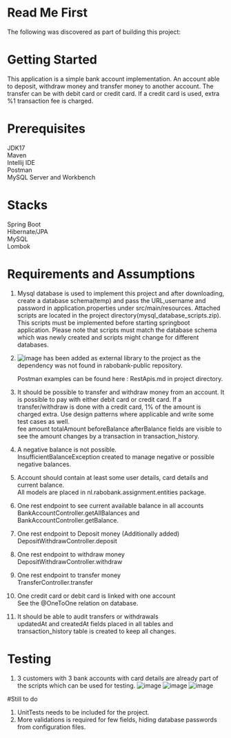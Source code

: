 # Read Me First
The following was discovered as part of building this project:

# Getting Started

This application is a simple bank account implementation. An account able to deposit, withdraw money and transfer money to another account. The transfer can be with debit card or credit card. If a credit card is used, extra %1 transaction fee is charged.

# Prerequisites
JDK17  
Maven  
Intellij IDE  
Postman  
MySQL Server and Workbench  

# Stacks
Spring Boot  
Hibernate/JPA  
MySQL  
Lombok  
  
# Requirements and Assumptions

1. Mysql database is used to implement this project and after downloading, create a database schema(temp) and pass the URL,username and password in application.properties under src/main/resources. Attached scripts are located in the project directory(mysql_database_scripts.zip). This scripts must be implemented before starting springboot application.
   Please note that scripts must match the database schema which was newly created and scripts might change for different databases.
2. ![image](https://github.com/VeerajKolli/BankAccount/assets/79200457/2d1e2e1b-b79f-4257-b25c-52cd30e070cb) has been added as external library to the project as the dependency was not found in rabobank-public repository.

    Postman examples can be found here : RestApis.md in project directory.  
3. It should be possible to transfer and withdraw money from an account. It is possible to pay with either debit card or credit card. If a transfer/withdraw is done with a credit card, 1% of the amount is charged extra. Use design patterns where applicable and write some test cases as well.  
    fee amount totalAmount beforeBalance afterBalance fields are visible to see the amount changes by a transaction in transaction_history.  
4. A negative balance is not possible.  
    InsufficientBalanceException created to manage negative or possible negative balances.  
5. Account should contain at least some user details, card details and current balance.  
    All models are placed in nl.rabobank.assignment.entities package.  
6. One rest endpoint to see current available balance in all accounts
    BankAccountController.getAllBalances and BankAccountController.getBalance.  
7. One rest endpoint to Deposit money (Additionally added)   
    DepositWithdrawController.deposit  
8. One rest endpoint to withdraw money  
    DepositWithdrawController.withdraw  
9. One rest endpoint to transfer money  
    TransferController.transfer
10. One credit card or debit card is linked with one account  
    See the @OneToOne relation on database.  
11. It should be able to audit transfers or withdrawals  
    updatedAt and createdAt fields placed in all tables and transaction_history table is created to keep all changes.  

# Testing

1. 3 customers with 3 bank accounts with card details are already part of the scripts which can be used for testing.
    ![image](https://github.com/VeerajKolli/BankAccount/assets/79200457/b536135d-83a7-4b80-8c76-e2a795043585)
    ![image](https://github.com/VeerajKolli/BankAccount/assets/79200457/b19be007-358b-4751-83c7-148211b4572d)
    ![image](https://github.com/VeerajKolli/BankAccount/assets/79200457/91ff7ebd-8b36-409c-9d41-8bb4689c9c9f)

#Still to do
1. UnitTests needs to be included for the project.  
2. More validations is required for few fields, hiding database passwords from configuration files.  
